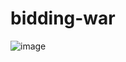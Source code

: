 # bidding-war
![image](https://user-images.githubusercontent.com/24884219/126078401-9d466b52-b121-4cb0-ae16-d224cfef81f6.png)
